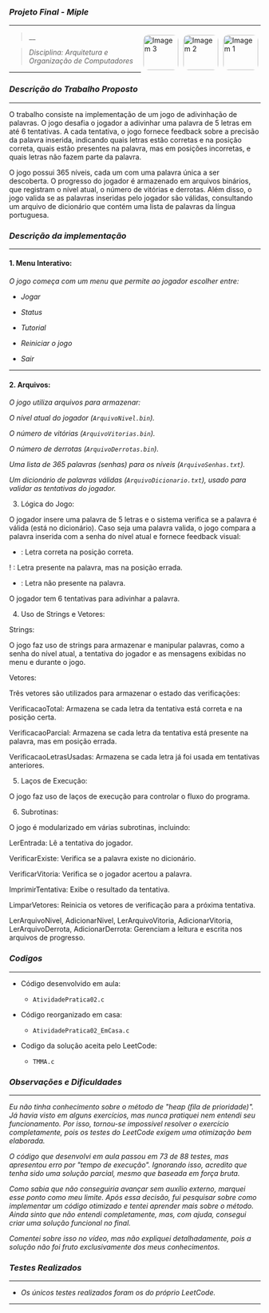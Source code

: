 ### _Projeto Final - Miple_

***

<img align="right" src="https://i.pinimg.com/736x/10/a5/44/10a544bcbd14d67c1e9272ab19883feb.jpg" alt="Imagem 1" style="border-radius: 10px; margin: 5px;" width="70">
<img align="right" src="https://i.pinimg.com/736x/e9/3a/09/e93a0947a0fab44abf7c0bbdc79f828b.jpg" alt="Imagem 2" style="border-radius: 10px; margin: 5px;" height="70">
<img align="right" src="https://i.pinimg.com/736x/cd/c2/bd/cdc2bd48ec628071ee1e0e757e5c7131.jpg" alt="Imagem 3" style="border-radius: 10px; margin: 5px;" width="70">

> __ 
 
> _Disciplina: Arquitetura e Organização de Computadores_

***

### _Descrição do Trabalho Proposto_

***

O trabalho consiste na implementação de um jogo de adivinhação de palavras. O jogo desafia o jogador a adivinhar uma palavra de 5 letras em até 6 tentativas. A cada tentativa, o jogo fornece feedback sobre a precisão da palavra inserida, indicando quais letras estão corretas e na posição correta, quais estão presentes na palavra, mas em posições incorretas, e quais letras não fazem parte da palavra.

O jogo possui 365 níveis, cada um com uma palavra única a ser descoberta. O progresso do jogador é armazenado em arquivos binários, que registram o nível atual, o número de vitórias e derrotas. Além disso, o jogo valida se as palavras inseridas pelo jogador são válidas, consultando um arquivo de dicionário que contém uma lista de palavras da língua portuguesa.

### _Descrição da implementação_

***

#### 1. Menu Interativo:

_O jogo começa com um menu que permite ao jogador escolher entre:_

* _Jogar_

* _Status_

* _Tutorial_ 

* _Reiniciar o jogo_

* _Sair_

***

#### 2. Arquivos:

_O jogo utiliza arquivos para armazenar:_

_O nível atual do jogador (`ArquivoNivel.bin`)._

_O número de vitórias (`ArquivoVitorias.bin`)._

_O número de derrotas (`ArquivoDerrotas.bin`)._

_Uma lista de 365 palavras (senhas) para os níveis (`ArquivoSenhas.txt`)._

_Um dicionário de palavras válidas (`ArquivoDicionario.txt`), usado para validar as tentativas do jogador._

3. Lógica do Jogo:

O jogador insere uma palavra de 5 letras e o sistema verifica se a palavra é válida (está no dicionário). Caso seja uma palavra valida, o jogo compara a palavra inserida com a senha do nível atual e fornece feedback visual:

+ : Letra correta na posição correta.

!  : Letra presente na palavra, mas na posição errada.

- : Letra não presente na palavra.

O jogador tem 6 tentativas para adivinhar a palavra.

4. Uso de Strings e Vetores:

Strings:

O jogo faz uso de strings para armazenar e manipular palavras, como a senha do nível atual, a tentativa do jogador e as mensagens exibidas no menu e durante o jogo.

Vetores:

Três vetores são utilizados para armazenar o estado das verificações:

VerificacaoTotal: Armazena se cada letra da tentativa está correta e na posição certa.

VerificacaoParcial: Armazena se cada letra da tentativa está presente na palavra, mas em posição errada.

VerificacaoLetrasUsadas: Armazena se cada letra já foi usada em tentativas anteriores.

5. Laços de Execução:

O jogo faz uso de laços de execução para controlar o fluxo do programa.

6. Subrotinas:

O jogo é modularizado em várias subrotinas, incluindo:

LerEntrada: Lê a tentativa do jogador.

VerificarExiste: Verifica se a palavra existe no dicionário.

VerificarVitoria: Verifica se o jogador acertou a palavra.

ImprimirTentativa: Exibe o resultado da tentativa.

LimparVetores: Reinicia os vetores de verificação para a próxima tentativa.

LerArquivoNivel, AdicionarNivel, LerArquivoVitoria, AdicionarVitoria, LerArquivoDerrota, AdicionarDerrota: Gerenciam a leitura e escrita nos arquivos de progresso.

### _Codigos_

***

* Código desenvolvido em aula:
  
  * `AtividadePratica02.c`
    
* Código reorganizado em casa:

  * `AtividadePratica02_EmCasa.c` 

* Codigo da solução aceita pelo LeetCode:

  * `TMMA.c`


### _Observações e Dificuldades_

***

_Eu não tinha conhecimento sobre o método de "heap (fila de prioridade)". Já havia visto em alguns exercícios, mas nunca pratiquei nem entendi seu funcionamento. Por isso, tornou-se impossível resolver o exercício completamente, pois os testes do LeetCode exigem uma otimização bem elaborada._

_O código que desenvolvi em aula passou em 73 de 88 testes, mas apresentou erro por "tempo de execução". Ignorando isso, acredito que tenha sido uma solução parcial, mesmo que baseada em força bruta._

_Como sabia que não conseguiria avançar sem auxílio externo, marquei esse ponto como meu limite. Após essa decisão, fui pesquisar sobre como implementar um código otimizado e tentei aprender mais sobre o método. Ainda sinto que não entendi completamente, mas, com ajuda, consegui criar uma solução funcional no final._

_Comentei sobre isso no vídeo, mas não expliquei detalhadamente, pois a solução não foi fruto exclusivamente dos meus conhecimentos._


### _Testes Realizados_

***

 * _Os únicos testes realizados foram os do próprio LeetCode._

***
